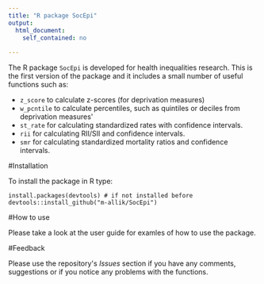 ```yaml
---
title: "R package SocEpi"
output:
  html_document:
    self_contained: no
  
---
```


The R package `SocEpi` is developed for health inequalities research. This is the first version of the package and it includes a small number of useful functions such as: 

* `z_score` to calculate z-scores (for deprivation measures)
* `w_pcntile` to calculate percentiles, such as quintiles or deciles from deprivation measures'
* `st_rate` for calculating standardized rates with confidence intervals.
* `rii` for calculating RII/SII and confidence intervals.
* `smr` for calculating standardized mortality ratios and confidence intervals.


#Installation

To install the package in R type:

```
install.packages(devtools) # if not installed before
devtools::install_github("m-allik/SocEpi")
```

#How to use

Please take a look at the user guide for examles of how to use the package.

#Feedback

Please use the repository's *Issues* section if you have any comments, suggestions or if you notice any problems with the functions.
